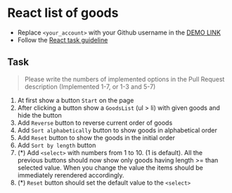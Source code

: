 # React list of goods
- Replace `<your_account>` with your Github username in the [DEMO LINK](https://yazheviks.github.io/react_list-of-goods/)
- Follow the [React task guideline](https://github.com/mate-academy/react_task-guideline#react-tasks-guideline)

## Task
> Please write the numbers of implemented options in the Pull Request description (Implemented 1-7, or 1-3 and 5-7)
1. At first show a button `Start` on the page
2. After clicking a button show a `GoodsList` (ul > li) with given goods and hide the button
3. Add `Reverse` button to reverse current order of goods
4. Add `Sort alphabetically` button to show goods in alphabetical order
5. Add `Reset` button to show the goods in the initial order
6. Add `Sort by length` button
7. (*) Add `<select>` with numbers from 1 to 10. (1 is default). All the previous buttons
  should now show only goods having length >= than selected value. When you change the
  value the items should be immediately rerendered accordingly.
8. (*) `Reset` button should set the default value to the `<select>`
